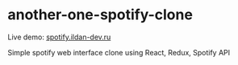 # another-one-spotify-clone
 
 Live demo: [spotify.ildan-dev.ru](spotify.ildan-dev.ru)

Simple spotify web interface clone using React, Redux, Spotify API

